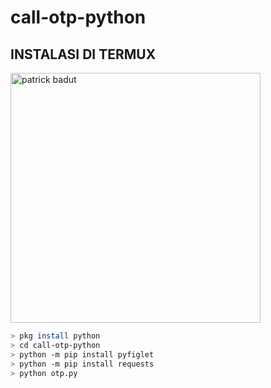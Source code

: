 # call-otp-python

## INSTALASI DI TERMUX
<img src="https://cdn.idntimes.com/content-images/community/2021/08/8-abb0d11d727639ccded100cff036c9eb-7762f39cdfc52d3736c35b208fe93cb5.jpg" alt="patrick badut" width="400" height="400"></img>


```bash
> pkg install python
> cd call-otp-python
> python -m pip install pyfiglet
> python -m pip install requests
> python otp.py
```

